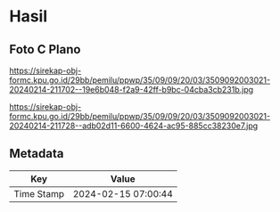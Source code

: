 # Hasil

## Foto C Plano

https://sirekap-obj-formc.kpu.go.id/29bb/pemilu/ppwp/35/09/09/20/03/3509092003021-20240214-211702--19e6b048-f2a9-42ff-b9bc-04cba3cb231b.jpg

https://sirekap-obj-formc.kpu.go.id/29bb/pemilu/ppwp/35/09/09/20/03/3509092003021-20240214-211728--adb02d11-6600-4624-ac95-885cc38230e7.jpg


## Metadata

| Key        | Value               |
| ---------- | ------------------- |
| Time Stamp | 2024-02-15 07:00:44 |



